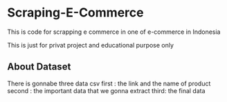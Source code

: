 # Scraping-E-Commerce
This is code for scrapping e commerce in one of e-commerce in Indonesia


This is just for privat project and educational purpose only

## About Dataset

There is gonnabe three data csv
first : the link and the name of product
second : the important data that we gonna extract
third: the final data
